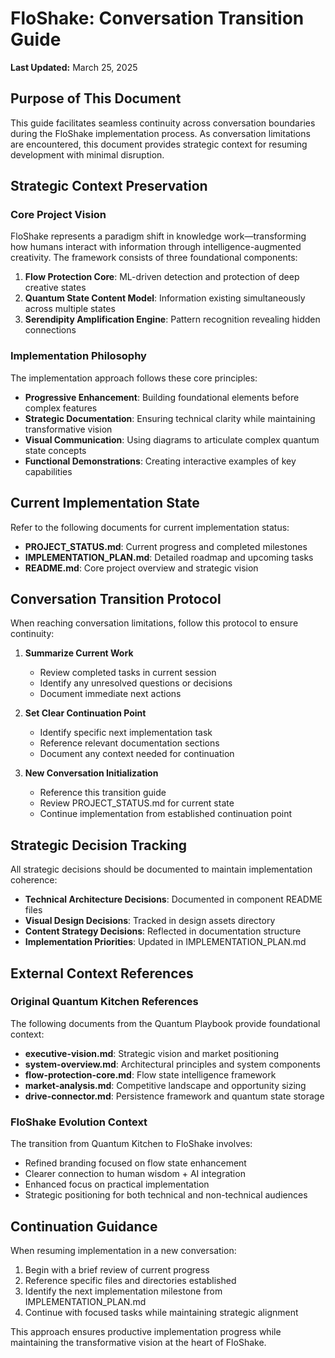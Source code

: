 # FloShake: Conversation Transition Guide

**Last Updated:** March 25, 2025

## Purpose of This Document

This guide facilitates seamless continuity across conversation boundaries during the FloShake implementation process. As conversation limitations are encountered, this document provides strategic context for resuming development with minimal disruption.

## Strategic Context Preservation

### Core Project Vision

FloShake represents a paradigm shift in knowledge work—transforming how humans interact with information through intelligence-augmented creativity. The framework consists of three foundational components:

1. **Flow Protection Core**: ML-driven detection and protection of deep creative states
2. **Quantum State Content Model**: Information existing simultaneously across multiple states
3. **Serendipity Amplification Engine**: Pattern recognition revealing hidden connections

### Implementation Philosophy

The implementation approach follows these core principles:

- **Progressive Enhancement**: Building foundational elements before complex features
- **Strategic Documentation**: Ensuring technical clarity while maintaining transformative vision
- **Visual Communication**: Using diagrams to articulate complex quantum state concepts
- **Functional Demonstrations**: Creating interactive examples of key capabilities

## Current Implementation State

Refer to the following documents for current implementation status:

- **PROJECT_STATUS.md**: Current progress and completed milestones
- **IMPLEMENTATION_PLAN.md**: Detailed roadmap and upcoming tasks
- **README.md**: Core project overview and strategic vision

## Conversation Transition Protocol

When reaching conversation limitations, follow this protocol to ensure continuity:

1. **Summarize Current Work**
   - Review completed tasks in current session
   - Identify any unresolved questions or decisions
   - Document immediate next actions

2. **Set Clear Continuation Point**
   - Identify specific next implementation task
   - Reference relevant documentation sections
   - Document any context needed for continuation

3. **New Conversation Initialization**
   - Reference this transition guide
   - Review PROJECT_STATUS.md for current state
   - Continue implementation from established continuation point

## Strategic Decision Tracking

All strategic decisions should be documented to maintain implementation coherence:

- **Technical Architecture Decisions**: Documented in component README files
- **Visual Design Decisions**: Tracked in design assets directory
- **Content Strategy Decisions**: Reflected in documentation structure
- **Implementation Priorities**: Updated in IMPLEMENTATION_PLAN.md

## External Context References

### Original Quantum Kitchen References
The following documents from the Quantum Playbook provide foundational context:

- **executive-vision.md**: Strategic vision and market positioning
- **system-overview.md**: Architectural principles and system components
- **flow-protection-core.md**: Flow state intelligence framework
- **market-analysis.md**: Competitive landscape and opportunity sizing
- **drive-connector.md**: Persistence framework and quantum state storage

### FloShake Evolution Context
The transition from Quantum Kitchen to FloShake involves:

- Refined branding focused on flow state enhancement
- Clearer connection to human wisdom + AI integration
- Enhanced focus on practical implementation
- Strategic positioning for both technical and non-technical audiences

## Continuation Guidance

When resuming implementation in a new conversation:

1. Begin with a brief review of current progress
2. Reference specific files and directories established
3. Identify the next implementation milestone from IMPLEMENTATION_PLAN.md
4. Continue with focused tasks while maintaining strategic alignment

This approach ensures productive implementation progress while maintaining the transformative vision at the heart of FloShake.
